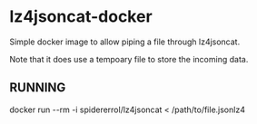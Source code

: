 # lz4jsoncat-docker

Simple docker image to allow piping a file through lz4jsoncat.

Note that it does use a tempoary file to store the incoming data.

## RUNNING

docker run --rm -i spidererrol/lz4jsoncat < /path/to/file.jsonlz4
